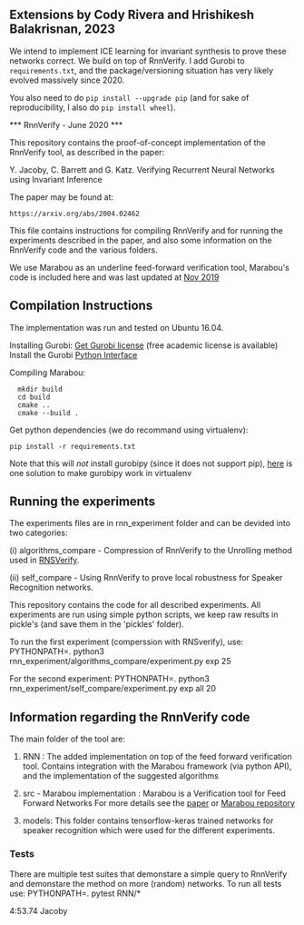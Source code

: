 ## Extensions by Cody Rivera and Hrishikesh Balakrisnan, 2023

We intend to implement ICE learning for invariant synthesis to prove
these networks correct. We build on top of RnnVerify. I add Gurobi
to `requirements.txt`, and the package/versioning situation has very likely evolved
massively since 2020. 

You also need to do `pip install --upgrade pip` (and for sake of reproducibility, I also
do `pip install wheel`).

*** RnnVerify - June 2020 ***

This repository contains the proof-of-concept implementation of the
RnnVerify tool, as described in the paper:

   Y. Jacoby, C. Barrett and G. Katz. Verifying Recurrent Neural Networks using
   Invariant Inference


The paper may be found at:

    https://arxiv.org/abs/2004.02462

This file contains instructions for compiling RnnVerify and for running
the experiments described in the paper, and also some information on
the RnnVerify code and the various folders.

We use Marabou as an underline feed-forward verification tool, Marabou's code is included here and was last updated at [Nov 2019](https://github.com/NeuralNetworkVerification/Marabou/commit/29899653d2043955fa29548112dbd6397380cf42)

## Compilation Instructions

The implementation was run and tested on Ubuntu 16.04.


Installing Gurobi:
    [Get Gurobi license](https://www.gurobi.com/downloads/gurobi-optimizer-eula/) (free academic license is available) 
    Install the Gurobi [Python Interface](https://www.gurobi.com/documentation/9.0/quickstart_mac/the_grb_python_interface_f.html)

Compiling Marabou:

      mkdir build
	  cd build
	  cmake ..
      cmake --build .

Get python dependencies (we do recommand using virtualenv): 

    pip install -r requirements.txt

Note that this will *not* install gurobipy (since it does not support pip), [here](https://support.gurobi.com/hc/en-us/community/posts/360046430451-installing-gurobi-in-python-requires-root-access) is one solution to make gurobipy work in virtualenv

## Running the experiments

The experiments files are in rnn_experiment folder and can be devided into two
categories:

  (i) algorithms_compare - Compression of RnnVerify to the Unrolling method used in
  [RNSVerify](https://www.aaai.org/ojs/index.php/AAAI/article/view/4555).

  (ii) self_compare - Using RnnVerify to prove local robustness for Speaker
  Recognition networks.

This repository contains the code for all described experiments. All experiments
are run using simple python scripts, we keep raw results in pickle's (and save
them in the 'pickles' folder).

To run the first experiment (comperssion with RNSverify), use:
    PYTHONPATH=. python3 rnn_experiment/algorithms_compare/experiment.py exp 25 

For the second experiment:
    PYTHONPATH=. python3 rnn_experiment/self_compare/experiment.py exp all 20

## Information regarding the RnnVerify code

The main folder of the tool are:

1. RNN :
    The added implementation on top of the feed forward verification tool.
    Contains integration with the Marabou framework (via python API), and the
    implementation of the suggested algorithms

2. src - Marabou implementation :
    Marabou is a Verification tool for Feed Forward Networks
    For more details see the [paper](http://aisafety.stanford.edu/marabou/MarabouCAV2019.pdf) or [Marabou repository](https://github.com/NeuralNetworkVerification/Marabou)


3. models:
    This folder contains tensorflow-keras trained networks for speaker
    recognition which were used for the different experiments.


### Tests
There are multiple test suites that demonstare a simple query to RnnVerify and
demonstare the method on more (random) networks.
To run all tests use:
    PYTHONPATH=. pytest RNN/*


4:53.74 Jacoby
